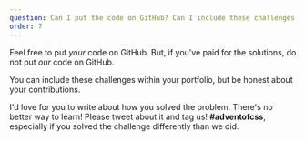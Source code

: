 ```yaml
---
question: Can I put the code on GitHub? Can I include these challenges in my portfolio? Can I blog about this?
order: 7
---
```


Feel free to put _your_ code on GitHub. But, if you've paid for the solutions, do not put _our_ code on GitHub.

You can include these challenges within your portfolio, but be honest about your contributions.

I'd love for you to write about how you solved the problem. There's no better way to learn! Please tweet about it and tag us! **#adventofcss**, especially if you solved the challenge differently than we did.
